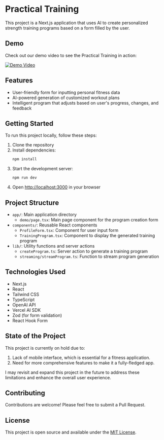 # Practical Training

This project is a Next.js application that uses AI to create personalized strength training programs based on a form filled by the user.

## Demo

Check out our demo video to see the Practical Training in action:

[![Demo Video](https://img.youtube.com/vi/eB_eud9jf8g/0.jpg)](https://youtu.be/eB_eud9jf8g)

## Features

- User-friendly form for inputting personal fitness data
- AI-powered generation of customized workout plans
- Intelligent program that adjusts based on user's progress, changes, and feedback

## Getting Started

To run this project locally, follow these steps:

1. Clone the repository
2. Install dependencies:
   ```bash
   npm install
   ```
3. Start the development server:
   ```bash
   npm run dev
   ```
4. Open [http://localhost:3000](http://localhost:3000) in your browser

## Project Structure

- `app/`: Main application directory
  - `demo/page.tsx`: Main page component for the program creation form
- `components/`: Reusable React components
  - `ProfileForm.tsx`: Component for user input form
  - `TrainingProgram.tsx`: Component to display the generated training program
- `lib/`: Utility functions and server actions
  - `createProgram.ts`: Server action to generate a training program
  - `streaming/streamProgram.ts`: Function to stream program generation

## Technologies Used

- Next.js
- React
- Tailwind CSS
- TypeScript
- OpenAI API
- Vercel AI SDK
- Zod (for form validation)
- React Hook Form


## State of the Project

This project is currently on hold due to:

1. Lack of mobile interface, which is essential for a fitness application.
2. Need for more comprehensive features to make it a fully-fledged app.

I may revisit and expand this project in the future to address these limitations and enhance the overall user experience.

## Contributing

Contributions are welcome! Please feel free to submit a Pull Request.

## License

This project is open source and available under the [MIT License](LICENSE).
